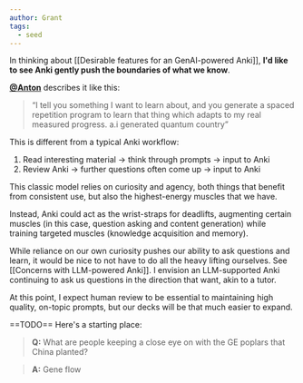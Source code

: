 ```yaml
---
author: Grant
tags:
  - seed
---
```

In thinking about [[Desirable features for an GenAI-powered Anki]], **I'd like to see Anki gently push the boundaries of what we know**.

**[@Anton](https://twitter.com/atroyn/status/1565641497524985857)** describes it like this:
>“I tell you something I want to learn about, and you generate a spaced repetition program to learn that thing which adapts to my real measured progress. a.i generated quantum country”

This is different from a typical Anki workflow:
1. Read interesting material → think through prompts → input to Anki
2. Review Anki → further questions often come up → input to Anki

This classic model relies on curiosity and agency, both things that benefit from consistent use, but also the highest-energy muscles that we have.

Instead, Anki could act as the wrist-straps for deadlifts, augmenting certain muscles (in this case, question asking and content generation) while training targeted muscles (knowledge acquisition and memory).

While reliance on our own curiosity pushes our ability to ask questions and learn, it would be nice to not have to do all the heavy lifting ourselves. See [[Concerns with LLM-powered Anki]]. I envision an LLM-supported Anki continuing to ask us questions in the direction that want, akin to a tutor.

At this point, I expect human review to be essential to maintaining high quality, on-topic prompts, but our decks will be that much easier to expand.

==TODO==
Here's a starting place:

>**Q:** What are people keeping a close eye on with the GE poplars that China planted?

>**A:** Gene flow